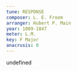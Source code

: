 ```yaml
---
tune: RESPONSE
composer: L. E. Froom
arranger: Hubert P. Main
year: 1809-1847
meter: L.M.
key: F Major
anacrusis: 0
---
```

undefined